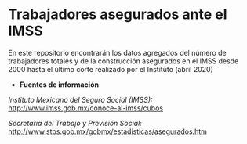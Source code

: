 
# Trabajadores asegurados ante el IMSS


En este repositorio encontrarán los datos agregados del número de trabajadores totales y de la construcción asegurados en el IMSS desde 2000 hasta el último corte realizado por el Instituto (abril 2020)

* **Fuentes de información**

*Instituto Mexicano del Seguro Social (IMSS):*
http://www.imss.gob.mx/conoce-al-imss/cubos

*Secretaría del Trabajo y Previsión Social:*
http://www.stps.gob.mx/gobmx/estadisticas/asegurados.htm
